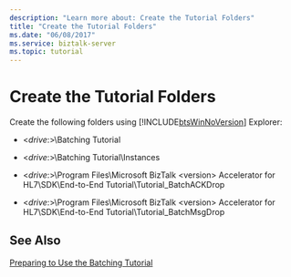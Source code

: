 ```yaml
---
description: "Learn more about: Create the Tutorial Folders"
title: "Create the Tutorial Folders"
ms.date: "06/08/2017"
ms.service: biztalk-server
ms.topic: tutorial
---
```

# Create the Tutorial Folders
Create the following folders using [!INCLUDE[btsWinNoVersion](../../includes/btswinnoversion-md.md)] Explorer:  
  
-   \<*drive*:\>\Batching Tutorial  
  
-   \<*drive*:\>\Batching Tutorial\Instances  
  
-   \<*drive*:\>\Program Files\Microsoft BizTalk \<version\> Accelerator for HL7\SDK\End-to-End Tutorial\Tutorial_BatchACKDrop  
  
-   \<*drive*:\>\Program Files\Microsoft BizTalk \<version\> Accelerator for HL7\SDK\End-to-End Tutorial\Tutorial_BatchMsgDrop  
  
## See Also  
 [Preparing to Use the Batching Tutorial](../../adapters-and-accelerators/accelerator-hl7/preparing-to-use-the-batching-tutorial.md)
